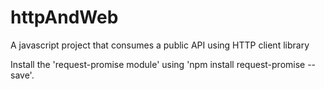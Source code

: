# httpAndWeb
A javascript project that consumes a public API using HTTP client library

Install the 'request-promise module' using 'npm install request-promise --save'.
